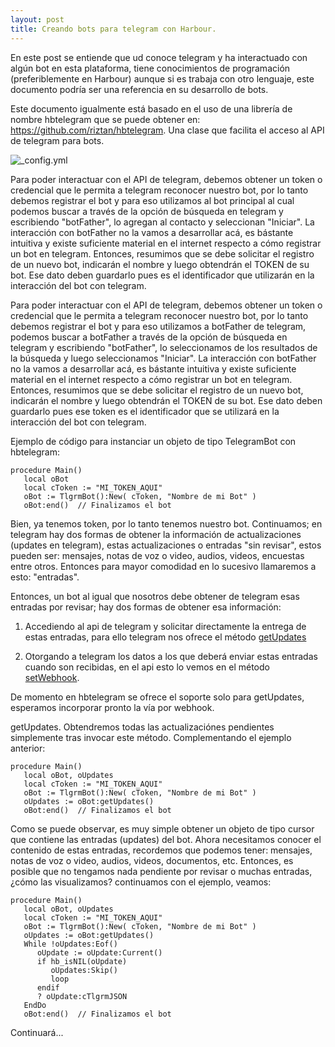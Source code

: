 ```yaml
---
layout: post
title: Creando bots para telegram con Harbour.
---
```


En este post se entiende que ud conoce telegram y ha interactuado con algún bot en esta plataforma, tiene conocimientos de programación (preferiblemente en Harbour) aunque si es trabaja con otro lenguaje, este documento podría ser una referencia en su desarrollo de bots. 

Este documento igualmente está basado en el uso de una librería de nombre hbtelegram que se puede obtener en: https://github.com/riztan/hbtelegram. Una clase que facilita el acceso al API de telegram para bots.

![_config.yml]({{site.baseurl}}/images/tlgrm_botfather_01.png)

Para poder interactuar con el API de telegram, debemos obtener un token o credencial que le permita a telegram reconocer nuestro bot, por lo tanto debemos registrar el bot y para eso utilizamos al bot principal al cual podemos buscar a través de la opción de búsqueda en telegram y escribiendo "botFather", lo agregan al contacto y seleccionan "Iniciar". La interacción con botFather no la vamos a desarrollar acá, es bástante intuitiva y existe suficiente material en el internet respecto a cómo registrar un bot en telegram. Entonces, resumimos que se debe solicitar el registro de un nuevo bot, indicarán el nombre y luego obtendrán el TOKEN de su bot. Ese dato deben guardarlo pues es el identificador que utilizarán en la interacción del bot con telegram.

Para poder interactuar con el API de telegram, debemos obtener un token o credencial que le permita a telegram reconocer nuestro bot, por lo tanto debemos registrar el bot y para eso utilizamos a botFather de telegram, podemos buscar a botFather a través de la opción de búsqueda en telegram y escribiendo "botFather", lo seleccionamos de los resultados de la búsqueda y luego seleccionamos "Iniciar". La interacción con botFather no la vamos a desarrollar acá, es bástante intuitiva y existe suficiente material en el internet respecto a cómo registrar un bot en telegram. Entonces, resumimos que se debe solicitar el registro de un nuevo bot, indicarán el nombre y luego obtendrán el TOKEN de su bot. Ese dato deben guardarlo pues ese token es el identificador que se utilizará en la interacción del bot con telegram.

Ejemplo de código para instanciar un objeto de tipo TelegramBot con hbtelegram:

```xbase
procedure Main()
   local oBot
   local cToken := "MI_TOKEN_AQUI"
   oBot := TlgrmBot():New( cToken, "Nombre de mi Bot" )
   oBot:end()  // Finalizamos el bot
```

Bien, ya tenemos token, por lo tanto tenemos nuestro bot. Continuamos; en telegram hay dos formas de obtener la información de actualizaciones (updates en telegram), estas actualizaciones o entradas "sin revisar", estos pueden ser: mensajes, notas de voz o video, audios, videos, encuestas entre otros. Entonces para mayor comodidad en lo sucesivo llamaremos a esto: "entradas".

Entonces, un bot al igual que nosotros debe obtener de telegram esas entradas por revisar; hay dos formas de obtener esa información:

1. Accediendo al api de telegram y solicitar directamente la entrega de estas entradas, para ello telegram nos ofrece el método [getUpdates](https://core.telegram.org/bots/api#getupdates)  

2. Otorgando a telegram los datos a los que deberá enviar estas entradas cuando son recibidas, en el api esto lo vemos en el método [setWebhook](https://core.telegram.org/bots/api#setwebhook).

De momento en hbtelegram se ofrece el soporte solo para getUpdates, esperamos incorporar pronto la vía por webhook.

getUpdates. Obtendremos todas las actualizaciónes pendientes simplemente tras invocar este método. Complementando el ejemplo anterior:

```xbase
procedure Main()
   local oBot, oUpdates
   local cToken := "MI_TOKEN_AQUI"
   oBot := TlgrmBot():New( cToken, "Nombre de mi Bot" )
   oUpdates := oBot:getUpdates()
   oBot:end()  // Finalizamos el bot
```

Como se puede observar, es muy simple obtener un objeto de tipo cursor que contiene las entradas (updates) del bot. Ahora necesitamos conocer el contenido de estas entradas, recordemos que podemos tener: mensajes, notas de voz o video, audios, videos, documentos, etc. Entonces, es posible que no tengamos nada pendiente por revisar o muchas entradas, ¿cómo las visualizamos? continuamos con el ejemplo, veamos:

```xBase
procedure Main()
   local oBot, oUpdates
   local cToken := "MI_TOKEN_AQUI"
   oBot := TlgrmBot():New( cToken, "Nombre de mi Bot" )
   oUpdates := oBot:getUpdates()
   While !oUpdates:Eof()
      oUpdate := oUpdate:Current()
      if hb_isNIL(oUpdate)
         oUpdates:Skip()
         loop
      endif
      ? oUpdate:cTlgrmJSON
   EndDo
   oBot:end()  // Finalizamos el bot
```



Continuará...

